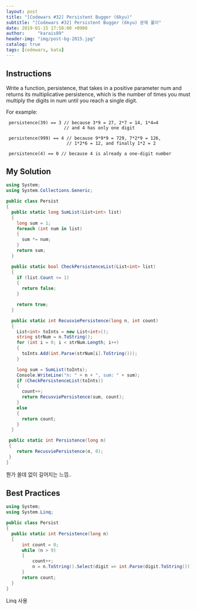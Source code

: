 ```yaml
---
layout: post
title: "[Codewars #32] Persistent Bugger (6kyu)"
subtitle: "[Codewars #32] Persistent Bugger (6kyu) 문제 풀이"
date: 2019-01-15 17:58:00 +0900
author:     "karais89"
header-img: "img/post-bg-2015.jpg"
catalog: true
tags: [codewars, kata]
---
```


## Instructions

Write a function, persistence, that takes in a positive parameter num and returns its multiplicative persistence, which is the number of times you must multiply the digits in num until you reach a single digit.

For example:

```
 persistence(39) == 3 // because 3*9 = 27, 2*7 = 14, 1*4=4
                      // and 4 has only one digit

 persistence(999) == 4 // because 9*9*9 = 729, 7*2*9 = 126,
                       // 1*2*6 = 12, and finally 1*2 = 2

 persistence(4) == 0 // because 4 is already a one-digit number
```

## My Solution

```csharp
using System;
using System.Collections.Generic;

public class Persist
{
  public static long SumList(List<int> list)
  {
    long sum = 1;
    foreach (int num in list)
    {
      sum *= num;
    }
    return sum;
  }

  public static bool CheckPersistenceList(List<int> list)
  {
    if (list.Count <= 1)
    {
      return false;
    }

    return true;
  }

  public static int RecusviePersistence(long n, int count)
  {
    List<int> toInts = new List<int>();
    string strNum = n.ToString();
    for (int i = 0; i < strNum.Length; i++)
    {
      toInts.Add(int.Parse(strNum[i].ToString()));
    }

    long sum = SumList(toInts);
    Console.WriteLine("n: " + n + ", sum: " + sum);
    if (CheckPersistenceList(toInts))
    {
      count++;
      return RecusviePersistence(sum, count);
    }
    else
    {
      return count;
    }
  }

 public static int Persistence(long n)
 {
    return RecusviePersistence(n, 0);
 }
}
```

뭔가 쓸데 없이 길어지는 느낌..


## Best Practices

```csharp
using System;
using System.Linq;

public class Persist
{
  public static int Persistence(long n)
  {
      int count = 0;
      while (n > 9)
      {
          count++;
          n = n.ToString().Select(digit => int.Parse(digit.ToString())).Aggregate((x, y) => x * y);
      }
      return count;
  }
}
```

Linq 사용